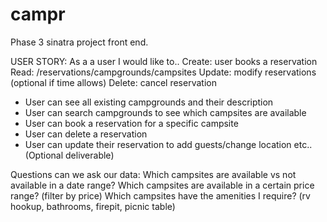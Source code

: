 # campr
Phase 3 sinatra project front end.

USER STORY:
As a a user I would like to.. 
Create:   user books a reservation
Read:     /reservations/campgrounds/campsites 
Update:   modify reservations (optional if time allows)
Delete:   cancel reservation

- User can see all existing campgrounds and their description
- User can search campgrounds to see which campsites are available
- User can book a reservation for a specific campsite 
- User can delete a reservation 
- User can update their reservation to add guests/change location etc.. (Optional deliverable) 

Questions can we ask our data:
    Which campsites are available vs not available in a date range?
    Which campsites are available in a certain price range? (filter by price)
    Which campsites have the amenities I require? (rv hookup, bathrooms, firepit, picnic table)
